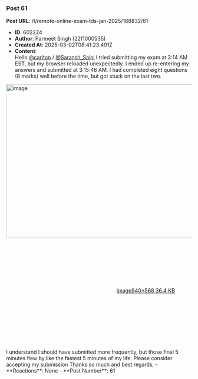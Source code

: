 ### Post 61
**Post URL**: /t/remote-online-exam-tds-jan-2025/168832/61
- **ID**: 602224
- **Author**: Parmeet Singh (22f1000535)
- **Created At**: 2025-03-02T08:41:23.491Z
- **Content**:  
  Hello <a class="mention" href="/u/carlton">@carlton</a> / <a class="mention" href="/u/saransh_saini">@Saransh_Saini</a>
I tried submitting my exam at 3:14 AM EST, but my browser reloaded unexpectedly. I ended up re-entering my answers and submitted at 3:15:46 AM. I had completed eight questions (8 marks) well before the time, but got stuck on the last two.<br>
<div class="lightbox-wrapper"><a class="lightbox" href="https://europe1.discourse-cdn.com/flex013/uploads/iitm/original/3X/f/7/f75efb8bbdbca08d273e20a60d7964f48be1c1be.png" data-download-href="/uploads/short-url/zilqW9XLx906FtWUFaJxogxHPEa.png?dl=1" title="image" rel="noopener nofollow ugc"><img src="https://europe1.discourse-cdn.com/flex013/uploads/iitm/optimized/3X/f/7/f75efb8bbdbca08d273e20a60d7964f48be1c1be_2_690x416.png" alt="image" data-base62-sha1="zilqW9XLx906FtWUFaJxogxHPEa" width="690" height="416" srcset="https://europe1.discourse-cdn.com/flex013/uploads/iitm/optimized/3X/f/7/f75efb8bbdbca08d273e20a60d7964f48be1c1be_2_690x416.png, https://europe1.discourse-cdn.com/flex013/uploads/iitm/original/3X/f/7/f75efb8bbdbca08d273e20a60d7964f48be1c1be.png 1.5x, https://europe1.discourse-cdn.com/flex013/uploads/iitm/original/3X/f/7/f75efb8bbdbca08d273e20a60d7964f48be1c1be.png 2x" data-dominant-color="1B2926"><div class="meta"><svg class="fa d-icon d-icon-far-image svg-icon" aria-hidden="true"><use href="#far-image"></use></svg><span class="filename">image</span><span class="informations">940×568 36.4 KB</span><svg class="fa d-icon d-icon-discourse-expand svg-icon" aria-hidden="true"><use href="#discourse-expand"></use></svg></div></a></div>
I understand I should have submitted more frequently, but those final 5 minutes flew by like the fastest 5 minutes of my life.
Please consider accepting my submission
Thanks so much and best regards,
- **Reactions**: None
- **Post Number**: 61

